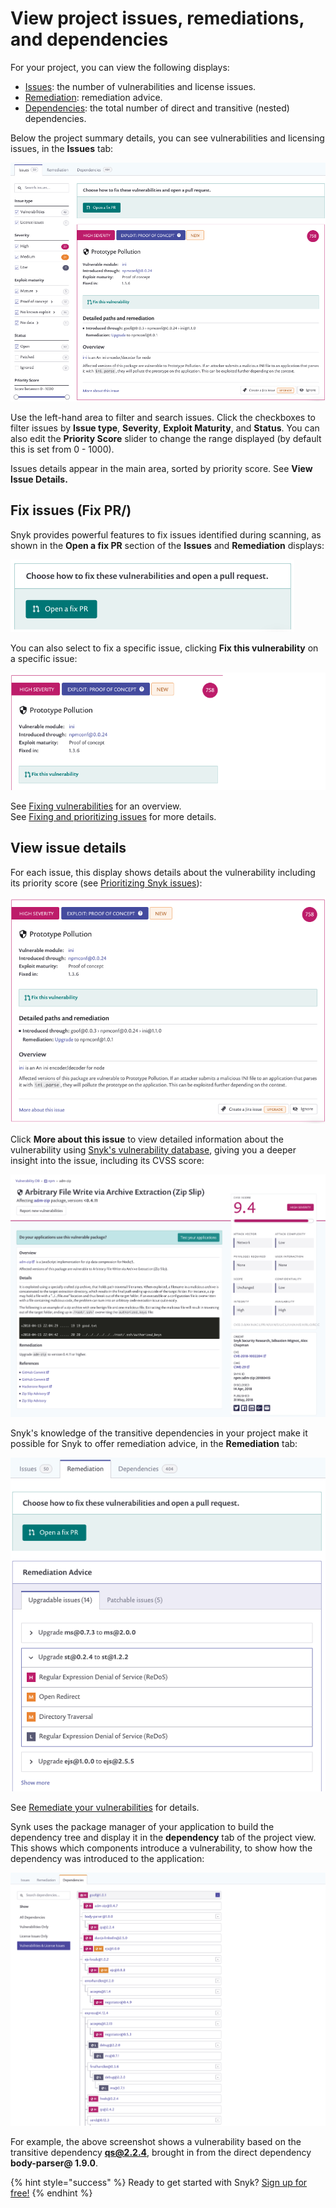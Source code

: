 # View project issues, remediations, and dependencies

For your project, you can view the following displays:

* [Issues](view-project-issues-remediations-and-dependencies.md): the number of vulnerabilities and license issues.
* [Remediation](view-project-issues-remediations-and-dependencies.md): remediation advice.
* [Dependencies](view-project-issues-remediations-and-dependencies.md): the total number of direct and transitive \(nested\) dependencies.

Below the project summary details, you can see vulnerabilities and licensing issues, in the **Issues** tab:

![](../../.gitbook/assets/image7.png/)

Use the left-hand area to filter and search issues. Click the checkboxes to filter issues by **Issue type**, **Severity**, **Exploit Maturity**, and **Status**. You can also edit the **Priority Score** slider to change the range displayed \(by default this is set from 0 - 1000\).

Issues details appear in the main area, sorted by priority score. See **View Issue Details.**

## Fix issues \(Fix PR\/)

Snyk provides powerful features to fix issues identified during scanning, as shown in the **Open a fix PR** section of the **Issues** and **Remediation** displays:

![](../../.gitbook/assets/image27.png/)

You can also select to fix a specific issue, clicking **Fix this vulnerability** on a specific issue:

![](../../.gitbook/assets/image26.png/)

See [Fixing vulnerabilities](snyk-open-source/open-source-basics/fixing-vulnerabilities/) for an overview.  
See [Fixing and prioritizing issues](fixing-and-prioritizing-issues/) for more details.

## View issue details

For each issue, this display shows details about the vulnerability including its priority score \(see [Prioritizing Snyk issues](fixing-and-prioritizing-issues/starting-to-fix-vulnerabilities/snyk-priority-score)\):

![](../../.gitbook/assets/image12.png/)

Click **More about this issue** to view detailed information about the vulnerability using [Snyk's vulnerability database](https://snyk.io/product/vulnerability-database/), giving you a deeper insight into the issue, including its CVSS score:

![](../../.gitbook/assets/image15.png/)

Snyk's knowledge of the transitive dependencies in your project make it possible for Snyk to offer remediation advice, in the **Remediation** tab:

![](../../.gitbook/assets/image19.png/)

See [Remediate your vulnerabilities](fixing-and-prioritizing-issues/issue-management/remediate-your-vulnerabilities/) for details.

Synk uses the package manager of your application to build the dependency tree and display it in the **dependency** tab of the project view. This shows which components introduce a vulnerability, to show how the dependency was introduced to the application:

![](../../.gitbook/assets/image23.png/)

For example, the above screenshot shows a vulnerability based on the transitive dependency **qs@2.2.4**, brought in from the direct dependency **body-parser@ 1.9.0**.

{% hint style="success" %}
Ready to get started with Snyk? [Sign up for free!](https://snyk.io/login?cta=sign-up&loc=footer&page=support_docs_page/)
{% endhint %}


